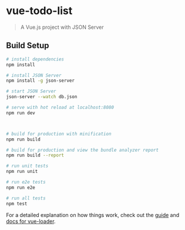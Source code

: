# vue-todo-list

> A Vue.js project with JSON Server

## Build Setup

``` bash
# install dependencies
npm install

# install JSON Server
npm install -g json-server

# start JSON Server
json-server --watch db.json

# serve with hot reload at localhost:8080
npm run dev



# build for production with minification
npm run build

# build for production and view the bundle analyzer report
npm run build --report

# run unit tests
npm run unit

# run e2e tests
npm run e2e

# run all tests
npm test
```

For a detailed explanation on how things work, check out the [guide](http://vuejs-templates.github.io/webpack/) and [docs for vue-loader](http://vuejs.github.io/vue-loader).
